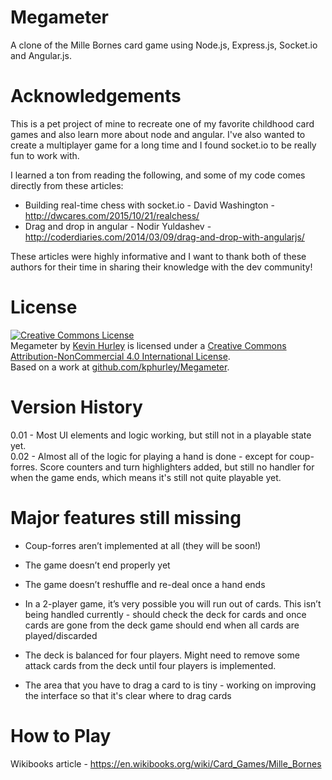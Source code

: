 # Megameter
A clone of the Mille Bornes card game using Node.js, Express.js, Socket.io and Angular.js.  

# Acknowledgements
This is a pet project of mine to recreate one of my favorite childhood card games and also learn more about node and angular.
I've also wanted to create a multiplayer game for a long time and I found socket.io to be really fun to work with.  

I learned a ton from reading the following, and some of my code comes directly from these articles:

- Building real-time chess with socket.io - David Washington - http://dwcares.com/2015/10/21/realchess/
- Drag and drop in angular - Nodir Yuldashev - http://coderdiaries.com/2014/03/09/drag-and-drop-with-angularjs/

These articles were highly informative and I want to thank both of these authors for their time in sharing their knowledge with the dev community!

# License
<a rel="license" href="http://creativecommons.org/licenses/by-nc/4.0/">
<img alt="Creative Commons License" style="border-width:0" src="https://i.creativecommons.org/l/by-nc/4.0/88x31.png" />
</a><br />
<span xmlns:dct="http://purl.org/dc/terms/" property="dct:title">Megameter</span> by 
<a xmlns:cc="http://creativecommons.org/ns#" href="github.com/kphurley" property="cc:attributionName" rel="cc:attributionURL">Kevin Hurley</a> is licensed under a 
<a rel="license" href="http://creativecommons.org/licenses/by-nc/4.0/">Creative Commons Attribution-NonCommercial 4.0 International License</a>.<br />Based on a work at <a xmlns:dct="http://purl.org/dc/terms/" href="github.com/kphurley/Megameter" rel="dct:source">github.com/kphurley/Megameter</a>.

# Version History
0.01 - Most UI elements and logic working, but still not in a playable state yet.  
0.02 - Almost all of the logic for playing a hand is done - except for coup-forres.  Score counters and turn highlighters added, but still no handler for when the game ends, which means it's still not quite playable yet.

# Major features still missing

- Coup-forres aren’t implemented at all (they will be soon!)

- The game doesn’t end properly yet

- The game doesn’t reshuffle and re-deal once a hand ends

- In a 2-player game, it’s very possible you will run out of cards.  This isn’t being handled currently - should check the deck for cards and once cards are gone from the deck game should end when all cards are played/discarded

- The deck is balanced for four players.  Might need to remove some attack cards from the deck until four players is implemented.

- The area that you have to drag a card to is tiny - working on improving the interface so that it's clear where to drag cards

# How to Play

Wikibooks article - https://en.wikibooks.org/wiki/Card_Games/Mille_Bornes

